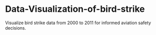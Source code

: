 # Data-Visualization-of-bird-strike
Visualize bird strike data from 2000 to 2011 for informed aviation safety decisions.
